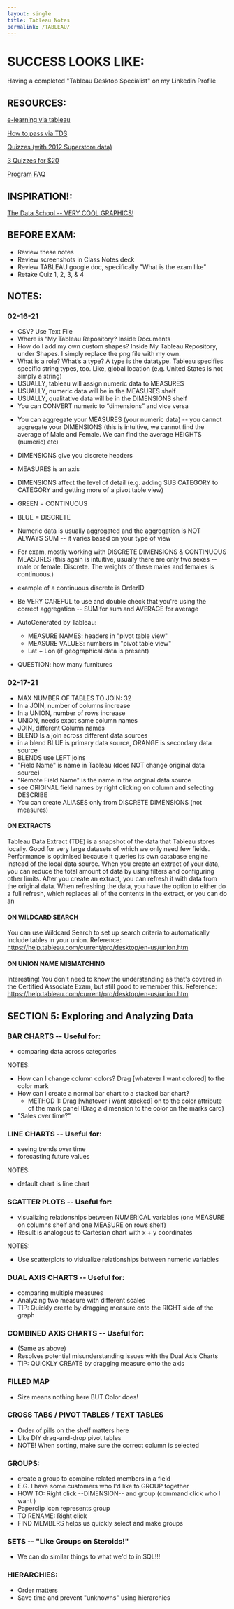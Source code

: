 ```yaml
---
layout: single
title: Tableau Notes
permalink: /TABLEAU/
---
```


# SUCCESS LOOKS LIKE:

Having a completed "Tableau Desktop Specialist" on my Linkedin Profile

## RESOURCES:

[e-learning via tableau](https://elearning.tableau.com/)

[How to pass via TDS](https://towardsdatascience.com/how-to-pass-the-tableau-desktop-specialist-certification-exam-bccb85b8e000)

[Quizzes (with 2012 Superstore data)](https://learningtableau.com/qualified-associate-quiz-1/)

[3 Quizzes for $20](https://learning-tableau-specialist.dpdcart.com/)

[Program FAQ](https://mkt.tableau.com/files/TableauProductCertificationProgram.pdf)

## INSPIRATION!:

[The Data School -- VERY COOL GRAPHICS!](https://www.thedataschool.co.uk/andy-kriebel/ds22)

## BEFORE EXAM:

- Review these notes
- Review screenshots in Class Notes deck
- Review TABLEAU google doc, specifically "What is the exam like"
- Retake Quiz 1, 2, 3, & 4

## NOTES:

### 02-16-21

- CSV? Use Text File
- Where is “My Tableau Repository? Inside Documents
- How do I add my own custom shapes? Inside My Tableau Repository, under Shapes. I simply replace the png file with my own.
- What is a role? What’s a type? A type is the datatype. Tableau specifies specific string types, too. Like, global location (e.g. United States is not simply a string)
- USUALLY, tableau will assign numeric data to MEASURES
- USUALLY, numeric data will be in the MEASURES shelf
- USUALLY, qualitative data will be in the DIMENSIONS shelf
- You can CONVERT numeric to “dimensions” and vice versa

* You can aggregate your MEASURES (your numeric data) -- you cannot aggregate your DIMENSIONS (this is intuitive, we cannot find the average of Male and Female. We can find the average HEIGHTS (numeric) etc)
* DIMENSIONS give you discrete headers
* MEASURES is an axis
* DIMENSIONS affect the level of detail (e.g. adding SUB CATEGORY to CATEGORY and getting more of a pivot table view)
* GREEN = CONTINUOUS
* BLUE = DISCRETE
* Numeric data is usually aggregated and the aggregation is NOT ALWAYS SUM -- it varies based on your type of view
* For exam, mostly working with DISCRETE DIMENSIONS & CONTINUOUS MEASURES (this again is intuitive, usually there are only two sexes -- male or female. Discrete. The weights of these males and females is continuous.)
* example of a continuous discrete is OrderID
* Be VERY CAREFUL to use and double check that you're using the correct aggregation -- SUM for sum and AVERAGE for average
* AutoGenerated by Tableau:

  - MEASURE NAMES: headers in "pivot table view"
  - MEASURE VALUES: numbers in "pivot table view"
  - Lat + Lon (if geographical data is present)

* QUESTION: how many furnitures

### 02-17-21

- MAX NUMBER OF TABLES TO JOIN: 32
- In a JOIN, number of columns increase
- In a UNION, number of rows increase
- UNION, needs exact same column names
- JOIN, different Column names
- BLEND Is a join across different data sources
- in a blend BLUE is primary data source, ORANGE is secondary data source
- BLENDS use LEFT joins
- "Field Name" is name in Tableau (does NOT change original data source)
- "Remote Field Name" is the name in the original data source
- see ORIGINAL field names by right clicking on column and selecting DESCRIBE
- You can create ALIASES only from DISCRETE DIMENSIONS (not measures)

#### ON EXTRACTS

Tableau Data Extract (TDE) is a snapshot of the data that Tableau stores locally. Good for very large datasets of which we only need few fields. Performance is optimised because it queries its own database engine instead of the local data source. When you create an extract of your data, you can reduce the total amount of data by using filters and configuring other limits. After you create an extract, you can refresh it with data from the original data. When refreshing the data, you have the option to either do a full refresh, which replaces all of the contents in the extract, or you can do an

#### ON WILDCARD SEARCH

You can use Wildcard Search to set up search criteria to automatically include tables in your union. Reference: https://help.tableau.com/current/pro/desktop/en-us/union.htm

#### ON UNION NAME MISMATCHING

Interesting! You don't need to know the understanding as that's covered in the Certified Associate Exam, but still good to remember this. Reference: https://help.tableau.com/current/pro/desktop/en-us/union.htm

## SECTION 5: Exploring and Analyzing Data

### BAR CHARTS -- Useful for:

- comparing data across categories

NOTES:

- How can I change column colors? Drag [whatever I want colored] to the color mark
- How can I create a normal bar chart to a stacked bar chart?
  - METHOD 1: Drag [whatever i want stacked] on to the color attribute of the mark panel (Drag a dimension to the color on the marks card)
- "Sales over time?"

### LINE CHARTS -- Useful for:

- seeing trends over time
- forecasting future values

NOTES:

- default chart is line chart

### SCATTER PLOTS -- Useful for:

- visualizing relationships between NUMERICAL variables (one MEASURE on columns shelf and one MEASURE on rows shelf)
- Result is analogous to Cartesian chart with x + y coordinates

NOTES:

- Use scatterplots to visiualize relationships between numeric variables

### DUAL AXIS CHARTS -- Useful for:

- comparing multiple measures
- Analyzing two measure with different scales
- TIP: Quickly create by dragging measure onto the RIGHT side of the graph

### COMBINED AXIS CHARTS -- Useful for:

- (Same as above)
- Resolves potential misunderstanding issues with the Dual Axis Charts
- TIP: QUICKLY CREATE by dragging measure onto the axis

### FILLED MAP

- Size means nothing here BUT Color does!

### CROSS TABS / PIVOT TABLES / TEXT TABLES

- Order of pills on the shelf matters here
- Like DIY drag-and-drop pivot tables
- NOTE! When sorting, make sure the correct column is selected

### GROUPS:

- create a group to combine related members in a field
- E.G. I have some customers who I'd like to GROUP together
- HOW TO: Right click --DIMENSION-- and group (command click who I want )
- Paperclip icon represents group
- TO RENAME: Right click
- FIND MEMBERS helps us quickly select and make groups

### SETS -- "Like Groups on Steroids!"

- We can do similar things to what we'd to in SQL!!!

### HIERARCHIES:

- Order matters
- Save time and prevent "unknowns" using hierarchies
